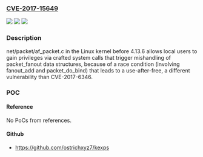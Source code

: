 ### [CVE-2017-15649](https://cve.mitre.org/cgi-bin/cvename.cgi?name=CVE-2017-15649)
![](https://img.shields.io/static/v1?label=Product&message=n%2Fa&color=blue)
![](https://img.shields.io/static/v1?label=Version&message=n%2Fa&color=blue)
![](https://img.shields.io/static/v1?label=Vulnerability&message=n%2Fa&color=brighgreen)

### Description

net/packet/af_packet.c in the Linux kernel before 4.13.6 allows local users to gain privileges via crafted system calls that trigger mishandling of packet_fanout data structures, because of a race condition (involving fanout_add and packet_do_bind) that leads to a use-after-free, a different vulnerability than CVE-2017-6346.

### POC

#### Reference
No PoCs from references.

#### Github
- https://github.com/ostrichxyz7/kexps

